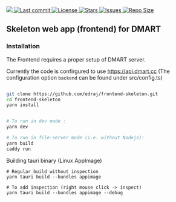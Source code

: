 
<a href="https://github.com/edraj/frontend-skeleton/releases/latest">
<img src="https://github.com/edraj/frontend-skeleton/actions/workflows/dmart-checks.yml/badge.svg" > 
</a>

<!--a href="https://github.com/edraj/frontend-skeleton/releases/latest">
<img alt="Latest release" src="https://img.shields.io/github/v/release/edraj/frontend-skeleton" />
</a-->

<a href="https://github.com/edraj/frontend-skeleton/pulse">
<img alt="Last commit" src="https://img.shields.io/github/last-commit/edraj/frontend-skeleton"/>
</a>

<a href="https://github.com/edraj/frontend-skeleton/blob/main/LICENSE">
<img alt="License" src="https://img.shields.io/github/license/edraj/frontend-skeleton" />
</a>

<a href="https://github.com/edraj/frontend-skeleton/stargazers">
<img alt="Stars" src="https://img.shields.io/github/stars/edraj/frontend-skeleton" />
</a>

<a href="https://github.com/edraj/frontend-skeleton/issues">
<img alt="Issues" src="https://img.shields.io/github/issues/edraj/frontend-skeleton" />
</a>

<a href="https://github.com/edraj/frontend-skeleton">
<img alt="Repo Size" src="https://img.shields.io/github/repo-size/edraj/frontend-skeleton" />
</a>


## Skeleton web app (frontend) for DMART



### Installation

The Frontend requires a proper setup of DMART server. 

Currently the code is confirgured to use https://api.dmart.cc
(The configuration option `backend` can be found under src/config.ts)

```bash

git clone https://github.com/edraj/frontend-skeleton.git
cd frontend-skeleton
yarn install


# To run in dev mode : 
yarn dev

# To run in file-server mode (i.e. without Nodejs):
yarn build
caddy run

```


Building tauri binary (Linux AppImage)

```
# Regular build without inspection
yarn tauri build --bundles appimage

# To add inspection (right mouse click -> inspect)
yarn tauri build --bundles appimage --debug

```

